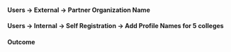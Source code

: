 

#### Users -> External -> Partner Organization Name

#### Users -> Internal -> Self Registration -> Add Profile Names for 5 colleges


#### Outcome

